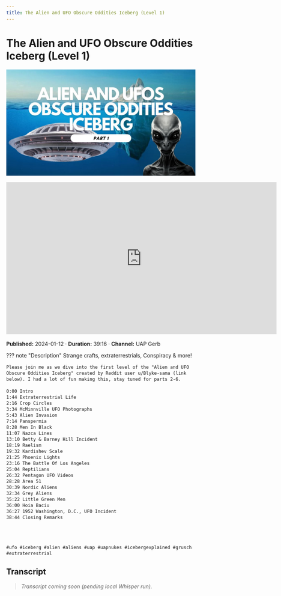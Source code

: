 ```yaml
---
title: The Alien and UFO Obscure Oddities Iceberg (Level 1)
---
```


# The Alien and UFO Obscure Oddities Iceberg (Level 1)

![thumbnail](../videos/1en219Vk9K4-the-alien-and-ufo-obscure-oddities-iceberg-level-1/thumb.jpg)

<iframe width="720" height="405" src="https://www.youtube.com/embed/1en219Vk9K4" frameborder="0" allowfullscreen></iframe>

**Published:** 2024-01-12  ·  **Duration:** 39:16  ·  **Channel:** UAP Gerb

??? note "Description"
    Strange crafts, extraterrestrials, Conspiracy & more!
    
    Please join me as we dive into the first level of the "Alien and UFO Obscure Oddities Iceberg" created by Reddit user u/Blyke-sama (link below). I had a lot of fun making this, stay tuned for parts 2-6.
    
    0:00 Intro
    1:44 Extraterrestrial Life
    2:16 Crop Circles
    3:34 McMinnville UFO Photographs
    5:43 Alien Invasion
    7:14 Panspermia
    8:28 Men In Black
    11:07 Nazca Lines
    13:10 Betty & Barney Hill Incident
    18:19 Raelism
    19:32 Kardishev Scale
    21:25 Phoenix Lights
    23:16 The Battle Of Los Angeles
    25:04 Reptilians
    26:32 Pentagon UFO Videos
    28:28 Area 51
    30:39 Nordic Aliens
    32:34 Grey Aliens
    35:22 Little Green Men
    36:00 Hoia Baciu
    36:27 1952 Washington, D.C., UFO Incident 
    38:44 Closing Remarks
    
    
    
    
    #ufo #iceberg #alien #aliens #uap #uapnukes #icebergexplained #grusch #extraterrestrial

## Transcript
> _Transcript coming soon (pending local Whisper run)._
